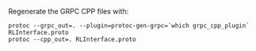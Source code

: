 Regenerate the GRPC CPP files with:

    protoc --grpc_out=. --plugin=protoc-gen-grpc=`which grpc_cpp_plugin` RLInterface.proto
    protoc --cpp_out=. RLInterface.proto
